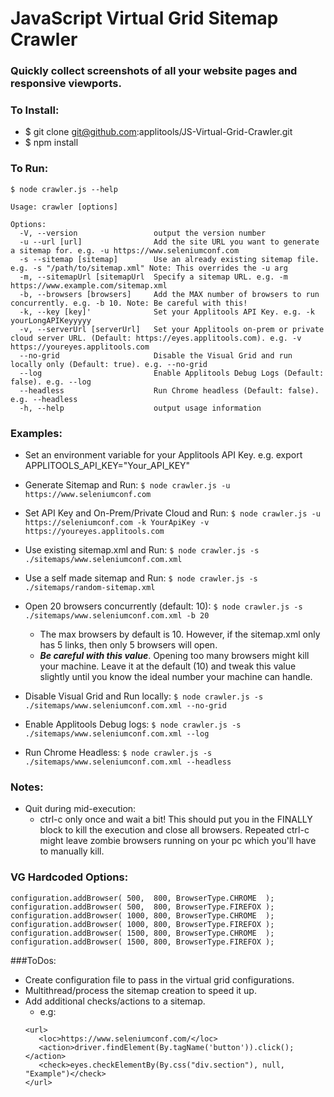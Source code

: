 # JavaScript Virtual Grid Sitemap Crawler

### Quickly collect screenshots of all your website pages and responsive viewports.

### To Install:

* $ git clone git@github.com:applitools/JS-Virtual-Grid-Crawler.git
* $ npm install

### To Run:

```
$ node crawler.js --help

Usage: crawler [options]

Options:
  -V, --version                 output the version number
  -u --url [url]                Add the site URL you want to generate a sitemap for. e.g. -u https://www.seleniumconf.com
  -s --sitemap [sitemap]        Use an already existing sitemap file. e.g. -s "/path/to/sitemap.xml" Note: This overrides the -u arg
  -m, --sitemapUrl [sitemapUrl  Specify a sitemap URL. e.g. -m https://www.example.com/sitemap.xml
  -b, --browsers [browsers]     Add the MAX number of browsers to run concurrently. e.g. -b 10. Note: Be careful with this!
  -k, --key [key]'              Set your Applitools API Key. e.g. -k yourLongAPIKeyyyyy
  -v, --serverUrl [serverUrl]   Set your Applitools on-prem or private cloud server URL. (Default: https://eyes.applitools.com). e.g. -v https://youreyes.applitools.com
  --no-grid                     Disable the Visual Grid and run locally only (Default: true). e.g. --no-grid
  --log                         Enable Applitools Debug Logs (Default: false). e.g. --log
  --headless                    Run Chrome headless (Default: false). e.g. --headless
  -h, --help                    output usage information
```

### Examples:

* Set an environment variable for your Applitools API Key. e.g. export APPLITOOLS_API_KEY="Your_API_KEY"

* Generate Sitemap and Run: `$ node crawler.js -u https://www.seleniumconf.com`
* Set API Key and On-Prem/Private Cloud and Run: `$ node crawler.js -u https://seleniumconf.com -k YourApiKey -v https://youreyes.applitools.com`
* Use existing sitemap.xml and Run: `$ node crawler.js -s ./sitemaps/www.seleniumconf.com.xml`
* Use a self made sitemap and Run: `$ node crawler.js -s ./sitemaps/random-sitemap.xml`
* Open 20 browsers concurrently (default: 10): `$ node crawler.js -s ./sitemaps/www.seleniumconf.com.xml -b 20`
   * The max browsers by default is 10. However, if the sitemap.xml only has 5 links, then only 5 browsers will open.
   * ***Be careful with this value***. Opening too many browsers might kill your machine. Leave it at the default (10) and tweak this value slightly until you know the ideal number your machine can handle.
* Disable Visual Grid and Run locally: `$ node crawler.js -s ./sitemaps/www.seleniumconf.com.xml --no-grid`
* Enable Applitools Debug logs: `$ node crawler.js -s ./sitemaps/www.seleniumconf.com.xml --log`
* Run Chrome Headless: `$ node crawler.js -s ./sitemaps/www.seleniumconf.com.xml --headless`

### Notes:

* Quit during mid-execution:
   * ctrl-c only once and wait a bit! This should put you in the FINALLY block to kill the execution and close all browsers. Repeated ctrl-c might leave zombie browsers running on your pc which you'll have to manually kill. 

### VG Hardcoded Options:

```
configuration.addBrowser( 500,  800, BrowserType.CHROME  );
configuration.addBrowser( 500,  800, BrowserType.FIREFOX );
configuration.addBrowser( 1000, 800, BrowserType.CHROME  );
configuration.addBrowser( 1000, 800, BrowserType.FIREFOX );
configuration.addBrowser( 1500, 800, BrowserType.CHROME  );
configuration.addBrowser( 1500, 800, BrowserType.FIREFOX );
```

###ToDos:

* Create configuration file to pass in the virtual grid configurations.
* Multithread/process the sitemap creation to speed it up.
* Add additional checks/actions to a sitemap.
   * e.g: 
   ```
   <url>
      <loc>https://www.seleniumconf.com/</loc>
      <action>driver.findElement(By.tagName('button')).click();</action>
      <check>eyes.checkElementBy(By.css("div.section"), null, "Example")</check>
   </url>
   ```